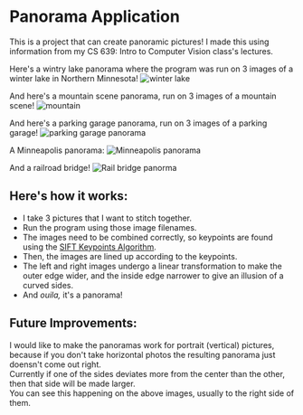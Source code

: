 # Panorama Application  
  
This is a project that can create panoramic pictures! I made this using 
information from my CS 639: Intro to Computer Vision class's lectures.  

Here's a wintry lake panorama where the program was run on 3 images of a winter lake in Northern Minnesota! ![winter lake](https://github.com/ChristopherGottwaldt/Panorama_Application/blob/main/wintrylake.png) 
 
  
And here's a mountain scene panorama, run on 3 images of a mountain scene! ![mountain](https://github.com/ChristopherGottwaldt/Panorama_Application/blob/main/mountain_panorama.png)
  
And here's a parking garage panorama, run on 3 images of a parking garage! ![parking garage panorama](https://github.com/ChristopherGottwaldt/Panorama_Application/blob/main/garagepano.png)

A Minneapolis panorama: ![Minneapolis panorama](https://github.com/ChristopherGottwaldt/Panorama_Application/blob/main/mpls_pano.jpg)  

And a railroad bridge! ![Rail bridge panorma](https://github.com/ChristopherGottwaldt/Panorama_Application/blob/main/wintrybridgepano.png)

  
## Here's how it works:
- I take 3 pictures that I want to stitch together.
- Run the program using those image filenames.
- The images need to be combined correctly, so keypoints are found using the 
[SIFT Keypoints Algorithm](https://en.wikipedia.org/wiki/Scale-invariant_feature_transform).
- Then, the images are lined up according to the keypoints.
- The left and right images undergo a linear transformation to make the outer 
edge wider, and the inside edge narrower to give an illusion of a curved sides. 
- And *ouila,* it's a panorama!  

## Future Improvements:
 I would like to make the panoramas work for portrait (vertical) pictures, because if you don't take horizontal photos the resulting panorama just doensn't come out right.  
 Currently if one of the sides deviates more from the center than the other, then that side will be made larger.  
 You can see this happening on the above images, usually to the right side of them.
